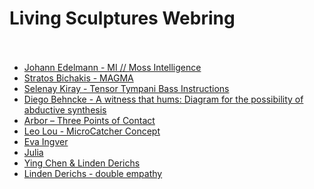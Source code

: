 Living Sculptures Webring<br/><br/>
===

- [Johann Edelmann - MI   //   Moss Intelligence]()
- [Stratos Bichakis - MAGMA]()
- [Selenay Kiray - Tensor Tympani Bass Instructions](https://seloseloselo1.github.io/Tensor-Tympani-Bass/Tensor-Tympani-Bass.pdf)
- [Diego Behncke - A witness that hums: Diagram for the possibility of abductive synthesis]()
- [Arbor – Three Points of Contact](https://www.derrekchow.com/three-points-of-contact)
- [Leo Lou - MicroCatcher Concept]()
- [Eva Ingver]()
- [Julia]()
- [Ying Chen & Linden Derichs]()
- [Linden Derichs - double empathy]()
<!-- - [text](url) -->
<!-- ^^ add/update your link here in the same form: "- [text](url)" -->
